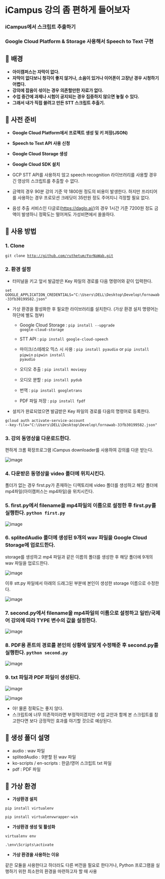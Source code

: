 # iCampus 강의 좀 편하게 들어보자

### iCampus에서 스크립트 추출하기
### Google Cloud Platform & Storage 사용해서 Speech to Text 구현
### 

## 🍃 배경
- **아이캠퍼스는 자막이 없다.**
- **자막이 없다보니 청각이 좋지 않거나, 소음이 있거나 이어폰이 고장난 경우 시청하기 어렵다.**
- **강의에 잡음이 섞이는 경우 의존할만한 자료가 없다.**
- **수업 중간에 과제나 시험이 공지되는 경우 집중하지 않으면 놓칠 수 있다.**
- **그래서 내가 직접 쓸려고 만든 STT 스크립트 추출기.**

## 🍃 사전 준비
- **Google Cloud Platform에서 프로젝트 생성 및 키 저장(JSON)**
- **Speech to Text API 사용 신청**
- **Google Cloud Storage 생성**
- **Google Cloud SDK 설치**

- GCP STT API를 사용하지 않고 speech recognition 라이브러리를 사용할 경우 긴 영상의 스크립트를 추출할 수 없다.
- 금액의 경우 90분 강의 기준 약 1800원 정도의 비용이 발생한다. 하지만 프리티어를 사용하는 경우 프로모션 크레딧이 35만원 정도 주어지니 걱정할 필요 없다.
- 음성 추출 서비스인 다글로(https://daglo.ai/)의 경우 1시간 기준 7200원 정도 금액이 발생하니 정확도는 떨어져도 가성비면에서 쏠쏠하다.


## 🍃 사용 방법
### 1. Clone

<code>git clone http://github.com/ruthetum/ForNaWab.git</code>

### 2. 환경 설정
- 터미널을 키고 앞서 발급받은 Key 파일의 경로를 다음 명령어와 같이 입력한다.

<code>set GOOGLE_APPLICATION_CREDENTIALS="C:\Users\DELL\Desktop\Develop\fornawab-33fb30199582.json"</code>

- 가상 환경을 활성화한 후 필요한 라이브러리를 설치한다. (가상 환경 설치 명령어는 하단에 별도 첨부)

  - Google Cloud Storage : <code>pip install --upgrade google-cloud-storage</code>

  - STT API : <code>pip install google-cloud-speech</code>

  - 마이크/스테레오 믹스 시 사용 : <code>pip install pyaudio</code> or <code>pip install pipwin</code> <code>pipwin install pyaudio</code>
  
  - 오디오 추출 : <code>pip install moviepy</code>

  - 오디오 분할 : <code>pip install pydub</code>

  - 번역 : <code>pip install googletrans</code>

  - PDF 파일 저장 : <code>pip install fpdf</code>

- 설치가 완료되었으면 발급받은 Key 파일의 경로를 다음의 명령어로 등록한다.

<code>gcloud auth activate-service-account --key-file="C:\Users\DELL\Desktop\Develop\fornawab-33fb30199582.json"</code> 

### 3. 강의 동영상을 다운로드한다.

편하게 크롬 확장프로그램 iCampus downloader를 사용하여 강의를 다운 받는다.

![image](https://user-images.githubusercontent.com/59307414/92278898-2025b700-ef31-11ea-8610-d4f20b3091c1.png)

### 4. 다운받은 동영상을 video 폴더에 위치시킨다.

폴더가 없는 경우 first.py가 존재하는 디렉토리에 video 폴더를 생성하고 해당 폴더에 mp4파일(아이캠퍼스는 mp4파일)을 위치시킨다.

### 5. first.py에서 filename을 mp4파일의 이름으로 설정한 후 first.py를 실행한다.  <code>python first.py</code>

![image](https://user-images.githubusercontent.com/59307414/92283291-8e22ac00-ef3a-11ea-96bf-f925ab94812b.png)


### 6. splitedAudio 폴더에 생성된 9개의 wav 파일을 Google Cloud Storage에 업로드한다.

storage를 생성하고 mp4 파일과 같은 이름의 폴더를 생성한 후 해당 폴더에 9개의 wav 파일을 업로드한다.

![image](https://user-images.githubusercontent.com/59307414/92283573-228d0e80-ef3b-11ea-8e0e-0f2525b1f55d.png)

이후 stt.py 파일에서 아래의 드래그된 부분에 본인이 생성한 storage 이름으로 수정한다.

![image](https://user-images.githubusercontent.com/59307414/92283866-d0002200-ef3b-11ea-8858-bec2bccb5124.png)

### 7. second.py에서 filename을 mp4파일의 이름으로 설정하고 일반/국제어 강의에 따라 TYPE 변수의 값을 설정한다. 

![image](https://user-images.githubusercontent.com/59307414/92284010-1b1a3500-ef3c-11ea-9d74-0749583f84bd.png)

### 8. PDF용 폰트의 경로를 본인의 상황에 알맞게 수정해준 후 second.py를 실행한다. <code>python second.py</code>

![image](https://user-images.githubusercontent.com/59307414/92284690-7dc00080-ef3d-11ea-9373-5cc1a7942f5c.png)



### 9. txt 파일과 PDF 파일이 생성된다.

![image](https://user-images.githubusercontent.com/59307414/92284182-7cda9f00-ef3c-11ea-8011-d690de865dc2.png)

![image](https://user-images.githubusercontent.com/59307414/92284208-8d8b1500-ef3c-11ea-9285-cc93dd7b3b4b.png)

- 아! 물론 정확도는 좋지 않다.
- 스크립트에 너무 의존적이라면 부정적이겠지만 수업 교안과 함께 본 스크립트를 참고한다면 보다 긍정적인 효과를 야기할 것으로 예상된다.

## 🍃 생성 폴더 설명
- audio : wav 파일
- splitedAudio : 9분할 된 wav 파일
- ko-scripts / en-scripts : 한글/영어 스크립트 txt 파일
- pdf : PDF 파일

## 🍃 가상 환경
- **가상환경 설치**

<code>pip install virtualenv</code>

<code>pip install virtualenvwrapper-win</code>

- **가상환경 생성 및 활성화**

<code>virtualenv env</code>

<code>.\env\Scripts\activate</code>

- **가상 환경을 사용하는 이유**

같은 모듈을 사용한다고 하더라도 다른 버전을 필요로 한다거나, Python 프로그램을 실행하기 위한 최소한의 환경을 마련하고자 할 때 사용

